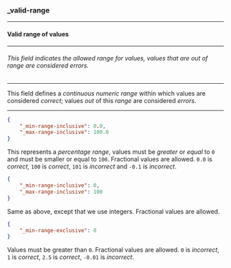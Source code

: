 ### _valid-range



------
#### Valid range of values



------
###### This field indicates the allowed range for values, values that are out of range are considered errors.



------
This field defines a *continuous numeric range* within which values are considered *correct*; values *out* of this *range* are considered *errors*.



------
```json
{
	"_min-range-inclusive": 0.0,
	"_max-range-inclusive": 100.0
}
```

This represents a *percentage range*, values must be *greater* or *equal* to `0` and must be smaller or equal to `100`. Fractional values are allowed. `0.0` is *correct*, `100` is *correct*, `101` is *incorrect* and `-0.1` is *incorrect*.

```json
{
	"_min-range-inclusive": 0,
	"_max-range-inclusive": 100
}
```

Same as above, except that we use integers. Fractional values are allowed.

```json
{
	"_min-range-exclusive": 0
}
```

Values must be greater than `0`. Fractional values are allowed. `0` is *incorrect*, `1` is *correct*, `2.5` is *correct*, `-0.01` is *incorrect*.